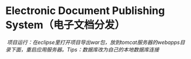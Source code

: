 # Electronic Document Publishing System（电子文档分发）

 <em>项目运行：在eclipse里打开项目导出war包，放到tomcat服务器的webapps目录下面，重启应用服务器。Tips：数据库改为自己的本地数据库连接</em>
